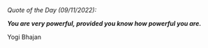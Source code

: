 *Quote of the Day (09/11/2022):*

_**You are very powerful, provided you know how powerful you are.**_

Yogi Bhajan
